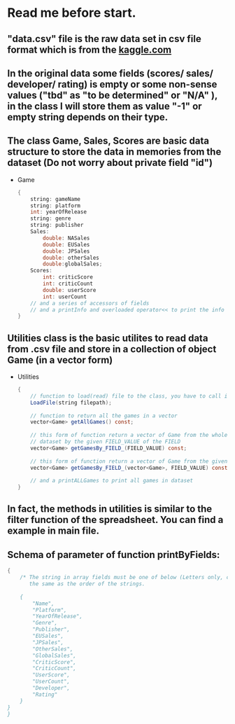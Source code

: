 #  Read me before start.

## "data.csv" file is the raw data set in csv file format which is from the [kaggle.com](https://www.kaggle.com/rush4ratio/video-game-sales-with-ratings)

## In the original data some fields (scores/ sales/ developer/ rating) is empty or some non-sense values ("tbd" as "to be determined" or "N/A" ), in the class I will store them as  value "-1" or empty string depends on their type. 

## The class **Game**, **Sales**, **Scores** are basic data structure to store the data in memories from the dataset (Do not worry about private field "id")
- Game
    ```Java
    {
        string: gameName
        string: platform
        int: yearOfRelease
        string: genre
        string: publisher
        Sales:
            double: NASales
            double: EUSales
            double: JPSales
            double: otherSales
            double:globalSales;
        Scores:
            int: criticScore
            int: criticCount
            double: userScore
            int: userCount
        // and a series of accessors of fields
        // and a printInfo and overloaded operator<< to print the info 
    }
   ```


## Utilities class is the basic utilites to read data from .csv file and store in a collection of object **Game** (in a vector form)
- Utilities
    ```Java
    {
        // function to load(read) file to the class, you have to call it explicitly to load the file by the given filepath
        LoadFile(string filepath);
        
        // function to return all the games in a vector
        vector<Game> getAllGames() const;
        
        // this form of function return a vector of Game from the whole
        // dataset by the given FIELD_VALUE of the FIELD
        vector<Game> getGamesBy_FIELD_(FIELD_VALUE) const;
        
        // this form of function return a vector of Game from the given collection (vector) of Game by the given FIELD_VALUE of FIELD
        vector<Game> getGamesBy_FIELD_(vector<Game>, FIELD_VALUE) const;
        
        // and a printALLGames to print all games in dataset 
    }
   ``` 
## In fact, the methods in utilities is similar to the filter function of the spreadsheet. You can find a example in main file.

## Schema of parameter of function printByFields:
```Java
{
    /* The string in array fields must be one of below (Letters only, case               in-sensitive). In addtion, the order of field to be printed would be 
       the same as the order of the strings.
    
    {
        "Name",
        "Platform",
        "YearOfRelease",
        "Genre",
        "Publisher", 
        "EUSales",
        "JPSales",
        "OtherSales",
        "GlobalSales",
        "CriticScore",
        "CriticCount",
        "UserScore",
        "UserCount",
        "Developer",
        "Rating"
    }
}
}
```
